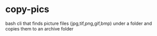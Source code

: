 # copy-pics
bash cli that finds picture files (jpg,tif,png,gif,bmp) under a folder and copies them to an archive folder
